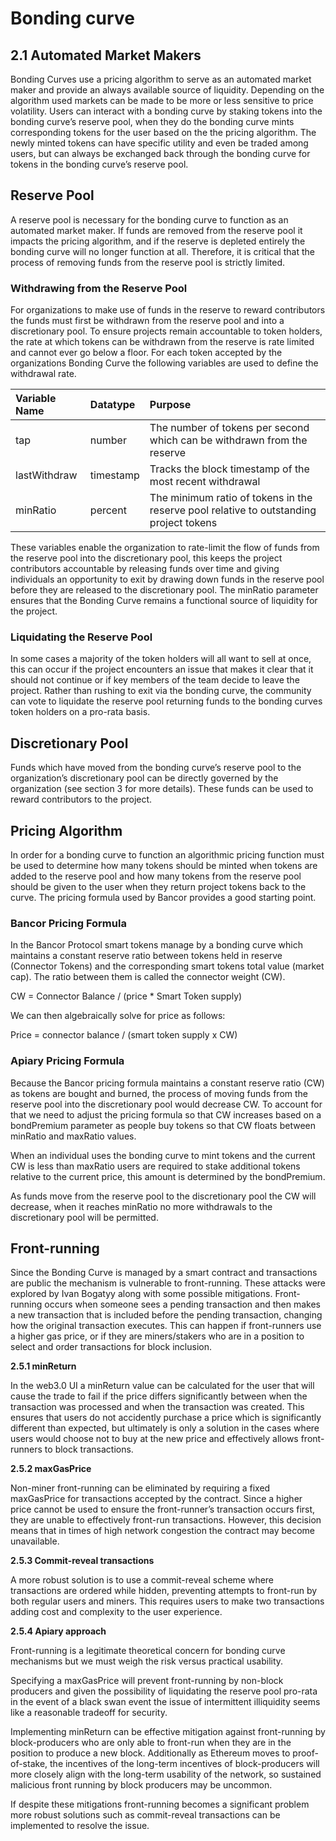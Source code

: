 # Bonding curve

## 2.1 Automated Market Makers

Bonding Curves use a pricing algorithm to serve as an automated market maker and provide an always available source of liquidity. Depending on the algorithm used markets can be made to be more or less sensitive to price volatility. Users can interact with a bonding curve by staking tokens into the bonding curve’s reserve pool, when they do the bonding curve mints corresponding tokens for the user based on the the pricing algorithm. The newly minted tokens can have specific utility and even be traded among users, but can always be exchanged back through the bonding curve for tokens in the bonding curve’s reserve pool.

## Reserve Pool

A reserve pool is necessary for the bonding curve to function as an automated market maker. If funds are removed from the reserve pool it impacts the pricing algorithm, and if the reserve is depleted entirely the bonding curve will no longer function at all. Therefore, it is critical that the process of removing funds from the reserve pool is strictly limited.

### Withdrawing from the Reserve Pool

For organizations to make use of funds in the reserve to reward contributors the funds must first be withdrawn from the reserve pool and into a discretionary pool. To ensure projects remain accountable to token holders, the rate at which tokens can be withdrawn from the reserve is rate limited and cannot ever go below a floor. For each token accepted by the organizations Bonding Curve the following variables are used to define the withdrawal rate.

| Variable Name | Datatype | Purpose |
| :--- | :--- | :--- |
| tap | number | The number of tokens per second which can be withdrawn from the reserve |
| lastWithdraw | timestamp | Tracks the block timestamp of the most recent withdrawal |
| minRatio | percent | The minimum ratio of tokens in the reserve pool relative to outstanding project tokens |

These variables enable the organization to rate-limit the flow of funds from the reserve pool into the discretionary pool, this keeps the project contributors accountable by releasing funds over time and giving individuals an opportunity to exit by drawing down funds in the reserve pool before they are released to the discretionary pool. The minRatio parameter ensures that the Bonding Curve remains a functional source of liquidity for the project.

### **Liquidating the Reserve Pool**

In some cases a majority of the token holders will all want to sell at once, this can occur if the project encounters an issue that makes it clear that it should not continue or if key members of the team decide to leave the project. Rather than rushing to exit via the bonding curve, the community can vote to liquidate the reserve pool returning funds to the bonding curves token holders on a pro-rata basis.

## Discretionary Pool

Funds which have moved from the bonding curve’s reserve pool to the organization’s discretionary pool can be directly governed by the organization \(see section 3 for more details\). These funds can be used to reward contributors to the project.

## Pricing Algorithm

In order for a bonding curve to function an algorithmic pricing function must be used to determine how many tokens should be minted when tokens are added to the reserve pool and how many tokens from the reserve pool should be given to the user when they return project tokens back to the curve. The pricing formula used by Bancor provides a good starting point.

### **Bancor Pricing Formula**

In the Bancor Protocol smart tokens manage by a bonding curve which maintains a constant reserve ratio between tokens held in reserve \(Connector Tokens\) and the corresponding smart tokens total value \(market cap\). The ratio between them is called the connector weight \(CW\).

CW = Connector Balance / \(price \* Smart Token supply\)

We can then algebraically solve for price as follows:

Price = connector balance / \(smart token supply x CW\)

### **Apiary Pricing Formula**

Because the Bancor pricing formula maintains a constant reserve ratio \(CW\) as tokens are bought and burned, the process of moving funds from the reserve pool into the discretionary pool would decrease CW. To account for that we need to adjust the pricing formula so that CW increases based on a bondPremium parameter as people buy tokens so that CW floats between minRatio and maxRatio values.

When an individual uses the bonding curve to mint tokens and the current CW is less than maxRatio users are required to stake additional tokens relative to the current price, this amount is determined by the bondPremium.

As funds move from the reserve pool to the discretionary pool the CW will decrease, when it reaches minRatio no more withdrawals to the discretionary pool will be permitted.

## Front-running

Since the Bonding Curve is managed by a smart contract and transactions are public the mechanism is vulnerable to front-running. These attacks were explored by Ivan Bogatyy along with some possible mitigations. Front-running occurs when someone sees a pending transaction and then makes a new transaction that is included before the pending transaction, changing how the original transaction executes. This can happen if front-runners use a higher gas price, or if they are miners/stakers who are in a position to select and order transactions for block inclusion.

**2.5.1 minReturn**

In the web3.0 UI a minReturn value can be calculated for the user that will cause the trade to fail if the price differs significantly between when the transaction was processed and when the transaction was created. This ensures that users do not accidently purchase a price which is significantly different than expected, but ultimately is only a solution in the cases where users would choose not to buy at the new price and effectively allows front-runners to block transactions.

**2.5.2 maxGasPrice**

Non-miner front-running can be eliminated by requiring a fixed maxGasPrice for transactions accepted by the contract. Since a higher price cannot be used to ensure the front-runner’s transaction occurs first, they are unable to effectively front-run transactions. However, this decision means that in times of high network congestion the contract may become unavailable.

**2.5.3 Commit-reveal transactions**

A more robust solution is to use a commit-reveal scheme where transactions are ordered while hidden, preventing attempts to front-run by both regular users and miners. This requires users to make two transactions adding cost and complexity to the user experience.

**2.5.4 Apiary approach**

Front-running is a legitimate theoretical concern for bonding curve mechanisms but we must weigh the risk versus practical usability.

Specifying a maxGasPrice will prevent front-running by non-block producers and given the possibility of liquidating the reserve pool pro-rata in the event of a black swan event the issue of intermittent illiquidity seems like a reasonable tradeoff for security.

Implementing minReturn can be effective mitigation against front-running by block-producers who are only able to front-run when they are in the position to produce a new block. Additionally as Ethereum moves to proof-of-stake, the incentives of the long-term incentives of block-producers will more closely align with the long-term usability of the network, so sustained malicious front running by block producers may be uncommon.

If despite these mitigations front-running becomes a significant problem more robust solutions such as commit-reveal transactions can be implemented to resolve the issue.

